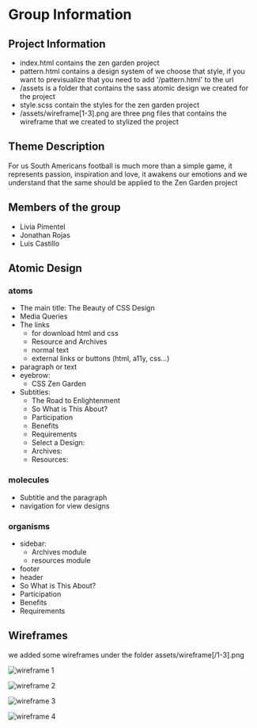 # Group Information

## Project Information

- index.html contains the zen garden project
- pattern.html contains a design system of we choose that style, if you want to previsualize that you need to add '/pattern.html' to the url
- /assets is a folder that contains the sass atomic design we created for the project
- style.scss contain the styles for the zen garden project
- /assets/wireframe[1-3].png are three png files that contains the wireframe that we created to stylized the project

## Theme Description

For us South Americans football is much more than a simple game, it represents passion, inspiration and love, it awakens our emotions and we understand that the same should be applied to the Zen Garden project

## Members of the group

- Livia Pimentel
- Jonathan Rojas
- Luis Castillo

## Atomic Design

### atoms

- The main title: The Beauty of CSS Design
- Media Queries
- The links
  - for download html and css
  - Resource and Archives
  - normal text
  - external links or buttons (html, a11y, css...)
- paragraph or text
- eyebrow:
  - CSS Zen Garden
- Subtitles:
  - The Road to Enlightenment
  - So What is This About?
  - Participation
  - Benefits
  - Requirements
  - Select a Design:
  - Archives:
  - Resources:

### molecules

- Subtitle and the paragraph
- navigation for view designs

### organisms

- sidebar:
  - Archives module
  - resources module
- footer
- header
- So What is This About?
- Participation
- Benefits
- Requirements

## Wireframes

we added some wireframes under the folder assets/wireframe[/1-3].png

![wireframe 1](https://y73o21.csb.app/assets/wireframe1.png)

![wireframe 2](https://y73o21.csb.app/assets/wireframe2.png)

![wireframe 3](https://y73o21.csb.app/assets/wireframe3.png)

![wireframe 4](https://y73o21.csb.app/assets/wireframe4.jpeg)
